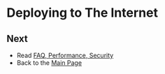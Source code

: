 # Deploying to The Internet

## Next

+ Read [FAQ, Performance, Security](questions.md)
+ Back to the [Main Page](index.md)